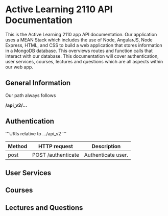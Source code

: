 # Active Learning 2110 API Documentation

This is the Active Learning 2110 app API documentation. Our application uses a MEAN Stack which includes the use of Node, AngularJS, Node Express, HTML, and CSS to build a web application that stores information in a MongoDB database. This overviews routes and function calls that interact with our database. This documentation will cover authentication, user services, courses, lectures and questions which are all aspects within our web app.

## General Information
Our path always follows

**/api_v2/...**

## Authentication

'''URIs relative to .../api_v2
'''

| Method | HTTP request | Description |
| ------- | --------------- | -------------- |
| post | POST /authenticate | Authenticate user. |


## User Services

## Courses

## Lectures and Questions
